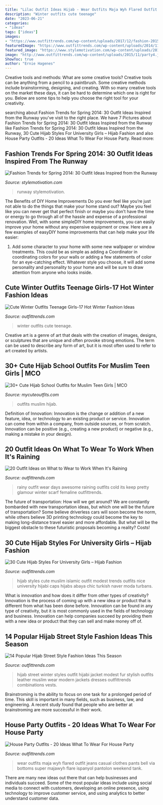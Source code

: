```yaml
---
title: "Lilac Outfit Ideas Hijab - Wear Outfits Maja Wyh Flared Outfit Jeans Casual Clothes Pants Bell Via Bottoms Super Majawyh Flare Ispanyol Pantolon Weekend Tank"
description: "Winter outfits cute teenage"
date: "2023-06-21"
categories:
- "ideas"
tags: ["ideas"]
images:
- "https://www.outfittrends.com/wp-content/uploads/2017/12/fashion-2015-10-rainy-day-outfit-idea-atlantic-pacific-main.jpg"
featuredImage: "https://www.outfittrends.com/wp-content/uploads/2014/11/trendy-winter-outfits-for-women.jpg"
featured_image: "https://www.stylemotivation.com/wp-content/uploads/2014/01/28.jpg"
image: "http://www.outfittrends.com/wp-content/uploads/2015/11/party4.jpg"
ShowToc: true
author: "Ernie Hagenes"
---
```



Creative tools and methods: What are some creative tools?
Creative tools can be anything from a pencil to a paintbrush. Some creative methods include brainstorming, designing, and creating. With so many creative tools on the market these days, it can be hard to determine which one is right for you. Below are some tips to help you choose the right tool for your creativity.

	

		
searching about Fashion Trends for Spring 2014: 30 Outfit Ideas Inspired from the Runway you've visit to the right place. We have 7 Pictures about Fashion Trends for Spring 2014: 30 Outfit Ideas Inspired from the Runway like Fashion Trends for Spring 2014: 30 Outfit Ideas Inspired from the Runway, 30 Cute Hijab Styles For University Girls – Hijab Fashion and also House Party Outfits - 20 Ideas What To Wear For House Party. Read more:
		
    
## Fashion Trends For Spring 2014: 30 Outfit Ideas Inspired From The Runway

<img loading=lazy src="https://www.stylemotivation.com/wp-content/uploads/2014/01/28.jpg" onerror="this.onerror=null;this.src='https://tse2.mm.bing.net/th?id=OIP.fp8D29oUCWO9lkEtct-2-AHaK3&amp;pid=15.1';" alt="Fashion Trends for Spring 2014: 30 Outfit Ideas Inspired from the Runway">

_Source: stylemotivation.com_

>runway stylemotivation. 

	

The Benefits of DIY Home Improvements
Do you ever feel like you’re just not able to do the things that make your home stand out? Maybe you feel like you can never get that perfect finish or maybe you don’t have the time or energy to go through all of the hassle and expense of a professional renovation. Well, with some simpleDIY home improvements, you can easily improve your home without any expensive equipment or crew. Here are a few examples of easyDIY home improvements that can help make your life easier: 
1. Add some character to your home with some new wallpaper or window treatments. This could be as simple as adding a Coordinator in coordinating colors for your walls or adding a few statements of color for an eye-catching effect. Whatever style you choose, it will add some personality and personality to your home and will be sure to draw attention from anyone who looks inside.

    
## Cute Winter Outfits Teenage Girls-17 Hot Winter Fashion Ideas

<img loading=lazy src="https://www.outfittrends.com/wp-content/uploads/2014/11/trendy-winter-outfits-for-women.jpg" onerror="this.onerror=null;this.src='https://tse4.mm.bing.net/th?id=OIP.o2xZ8IGvjdODf2h90-y35gHaK_&amp;pid=15.1';" alt="Cute Winter Outfits Teenage Girls-17 Hot Winter Fashion Ideas">

_Source: outfittrends.com_

>winter outfits cute teenage. 

	

Creative art is a genre of art that deals with the creation of images, designs, or sculptures that are unique and often provoke strong emotions. The term can be used to describe any form of art, but it is most often used to refer to art created by artists.

    
## 30+ Cute Hijab School Outfits For Muslim Teen Girls | MCO

<img loading=lazy src="https://mycuteoutfits.com/wp-content/uploads/2017/07/8a5511ad2b5bcf9cd41f88504365ad66-2.jpg" onerror="this.onerror=null;this.src='https://tse1.mm.bing.net/th?id=OIP.WPE4d0_x08Q-qri6ymM8ygAAAA&amp;pid=15.1';" alt="30+ Cute Hijab School Outfits for Muslim Teen Girls | MCO">

_Source: mycuteoutfits.com_

>outfits muslim hijab. 

	

Definition of Innovation:
Innovation is the change or addition of a new feature, idea, or technology to an existing product or service. Innovation can come from within a company, from outside sources, or from scratch. Innovation can be positive (e.g., creating a new product) or negative (e.g., making a mistake in your design).

    
## 20 Outfit Ideas On What To Wear To Work When It&#039;s Raining

<img loading=lazy src="https://www.outfittrends.com/wp-content/uploads/2017/12/fashion-2015-10-rainy-day-outfit-idea-atlantic-pacific-main.jpg" onerror="this.onerror=null;this.src='https://tse3.mm.bing.net/th?id=OIP.GuZqC9vMkdyLrn5SrO3lUwHaLH&amp;pid=15.1';" alt="20 Outfit Ideas on What to Wear to Work When It&#039;s Raining">

_Source: outfittrends.com_

>rainy outfit wear days awesome raining outfits cold its keep pretty glamour winter scarf femaline outfittrends. 

	

The future of transportation: How will we get around?
We are constantly bombarded with new transportation ideas, but which one will be the future of transportation? Some believe driverless cars will soon become the norm, while others believe 3D printing technology could become the key to making long-distance travel easier and more affordable. But what will be the biggest obstacle to these futuristic proposals becoming a reality? Costs!

    
## 30 Cute Hijab Styles For University Girls – Hijab Fashion

<img loading=lazy src="https://www.outfittrends.com/wp-content/uploads/2015/11/hijab9.jpg" onerror="this.onerror=null;this.src='https://tse1.mm.bing.net/th?id=OIP.cdJRyXW1OMXEQNrDT4gu9AHaKh&amp;pid=15.1';" alt="30 Cute Hijab Styles For University Girls – Hijab Fashion">

_Source: outfittrends.com_

>hijab styles cute muslim islamic outfit modest trends outfits nice university hijabi caps hijabs abaya chic turkish naver moda turbans. 

	

What is innovation and how does it differ from other types of creativity?
Innovation is the process of coming up with a new idea or product that is different from what has been done before. Innovation can be found in any type of creativity, but it is most commonly used in the fields of technology and business. Innovation can help companies succeed by providing them with a new idea or product that they can sell and make money off of.

    
## 14 Popular Hijab Street Style Fashion Ideas This Season

<img loading=lazy src="https://www.outfittrends.com/wp-content/uploads/2014/11/Hijab-with-Leather-Jacket.jpg" onerror="this.onerror=null;this.src='https://tse3.mm.bing.net/th?id=OIP.4V3RCAqqBDE3Cp75xz_dsQHaLH&amp;pid=15.1';" alt="14 Popular Hijab Street Style Fashion Ideas This Season">

_Source: outfittrends.com_

>hijab street winter styles outfit hijabi jacket modest fur stylish outfits leather muslim wear modern jackets dresses outfittrends combinations vests. 

	

Brainstroming is the ability to focus on one task for a prolonged period of time. This skill is important in many fields, such as business, law, and engineering. A recent study found that people who are better at brainstroming are more successful in their work.

    
## House Party Outfits - 20 Ideas What To Wear For House Party

<img loading=lazy src="http://www.outfittrends.com/wp-content/uploads/2015/11/party4.jpg" onerror="this.onerror=null;this.src='https://tse2.mm.bing.net/th?id=OIP.7BF045iiWvaNnWIT2agj6wHaK6&amp;pid=15.1';" alt="House Party Outfits - 20 Ideas What To Wear For House Party">

_Source: outfittrends.com_

>wear outfits maja wyh flared outfit jeans casual clothes pants bell via bottoms super majawyh flare ispanyol pantolon weekend tank. 

	

There are many new ideas out there that can help businesses and individuals succeed. Some of the most popular ideas include using social media to connect with customers, developing an online presence, using technology to improve customer service, and using analytics to better understand customer data.

